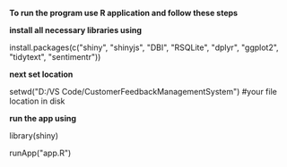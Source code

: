 **To run the program use R application and follow these steps**
  
**install all necessary libraries using**

install.packages(c("shiny", "shinyjs", "DBI", "RSQLite", "dplyr", "ggplot2", "tidytext", "sentimentr"))

**next set location**

setwd("D:/VS Code/CustomerFeedbackManagementSystem")  #your file location in disk

**run the app using**

library(shiny)

runApp("app.R")
